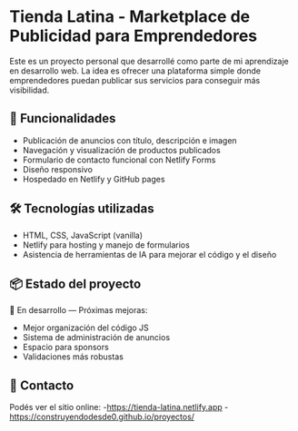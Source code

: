 # Tienda Latina - Marketplace de Publicidad para Emprendedores

Este es un proyecto personal que desarrollé como parte de mi aprendizaje en desarrollo web. La idea es ofrecer una plataforma simple donde emprendedores puedan publicar sus servicios para conseguir más visibilidad.

## 🚀 Funcionalidades

- Publicación de anuncios con título, descripción e imagen
- Navegación y visualización de productos publicados
- Formulario de contacto funcional con Netlify Forms
- Diseño responsivo
- Hospedado en Netlify y GitHub pages

## 🛠️ Tecnologías utilizadas

- HTML, CSS, JavaScript (vanilla)
- Netlify para hosting y manejo de formularios
- Asistencia de herramientas de IA para mejorar el código y el diseño

## 📦 Estado del proyecto

🚧 En desarrollo — Próximas mejoras:
- Mejor organización del código JS
- Sistema de administración de anuncios
- Espacio para sponsors
- Validaciones más robustas

## 💬 Contacto

Podés ver el sitio online: -https://tienda-latina.netlify.app
-https://construyendodesde0.github.io/proyectos/
